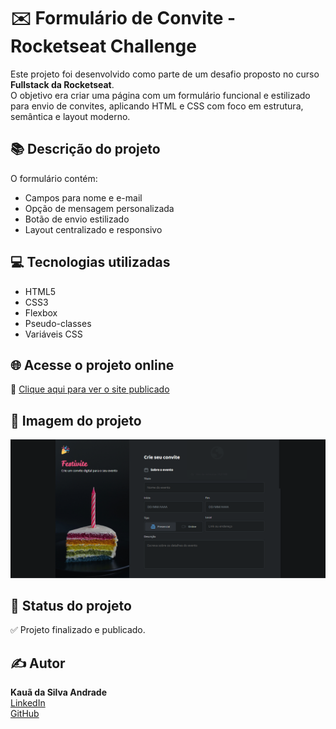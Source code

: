 # ✉️ Formulário de Convite - Rocketseat Challenge

Este projeto foi desenvolvido como parte de um desafio proposto no curso **Fullstack da Rocketseat**.  
O objetivo era criar uma página com um formulário funcional e estilizado para envio de convites, aplicando HTML e CSS com foco em estrutura, semântica e layout moderno.

## 📚 Descrição do projeto

O formulário contém:

- Campos para nome e e-mail
- Opção de mensagem personalizada
- Botão de envio estilizado
- Layout centralizado e responsivo

## 💻 Tecnologias utilizadas

- HTML5  
- CSS3  
- Flexbox  
- Pseudo-classes  
- Variáveis CSS  

## 🌐 Acesse o projeto online

🔗 [Clique aqui para ver o site publicado](https://kauasilvandrade.github.io/invitationForm)

## 📸 Imagem do projeto

<img src="assets/images/fotoSite.png">

## 📌 Status do projeto

✅ Projeto finalizado e publicado.

## ✍️ Autor

**Kauã da Silva Andrade**  
[LinkedIn](https://www.linkedin.com/in/kauã-andrade-6440a9225)  
[GitHub](https://github.com/kauasilvandrade)
